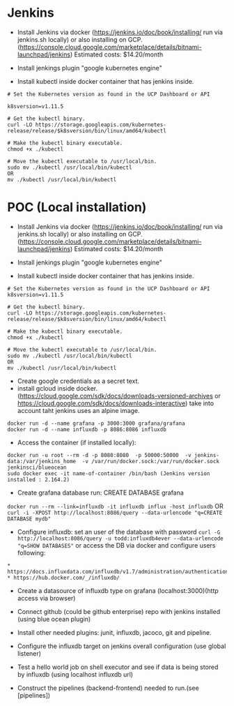 # Jenkins

* Install Jenkins via docker (https://jenkins.io/doc/book/installing/ run via jenkins.sh locally) or also installing on GCP. (https://console.cloud.google.com/marketplace/details/bitnami-launchpad/jenkins)
Estimated costs: $14.20/month

+ Install jenkings plugin "google kubernetes engine"
* Install kubectl inside docker container that has jenkins inside.
```
# Set the Kubernetes version as found in the UCP Dashboard or API

k8sversion=v1.11.5

# Get the kubectl binary.
curl -LO https://storage.googleapis.com/kubernetes-release/release/$k8sversion/bin/linux/amd64/kubectl

# Make the kubectl binary executable.
chmod +x ./kubectl

# Move the kubectl executable to /usr/local/bin.
sudo mv ./kubectl /usr/local/bin/kubectl
OR
mv ./kubectl /usr/local/bin/kubectl
```


# POC (Local installation) ## 

* Install Jenkins via docker (https://jenkins.io/doc/book/installing/ run via jenkins.sh locally) or also installing on GCP. (https://console.cloud.google.com/marketplace/details/bitnami-launchpad/jenkins)
Estimated costs: $14.20/month

+ Install jenkings plugin "google kubernetes engine"
* Install kubectl inside docker container that has jenkins inside.
```
# Set the Kubernetes version as found in the UCP Dashboard or API
k8sversion=v1.11.5

# Get the kubectl binary.
curl -LO https://storage.googleapis.com/kubernetes-release/release/$k8sversion/bin/linux/amd64/kubectl

# Make the kubectl binary executable.
chmod +x ./kubectl

# Move the kubectl executable to /usr/local/bin.
sudo mv ./kubectl /usr/local/bin/kubectl
OR
mv ./kubectl /usr/local/bin/kubectl
```

* Create google credentials as a secret text. 
* install gcloud inside docker. (https://cloud.google.com/sdk/docs/downloads-versioned-archives or https://cloud.google.com/sdk/docs/downloads-interactive) take into account taht jenkins uses an alpine image.

```
docker run -d --name grafana -p 3000:3000 grafana/grafana
docker run -d --name influxdb -p 8086:8086 influxdb
```

* Access the container (if installed locally): 
```
docker run -u root --rm -d -p 8080:8080  -p 50000:50000  -v jenkins-data:/var/jenkins_home  -v /var/run/docker.sock:/var/run/docker.sock  jenkinsci/blueocean
sudo docker exec -it name-of-container /bin/bash (Jenkins version installed : 2.164.2)
```

* Create grafana database run: CREATE DATABASE grafana

 ```docker run --rm --link=influxdb -it influxdb influx -host influxdb``` OR
 ```curl -i -XPOST http://localhost:8086/query --data-urlencode "q=CREATE DATABASE mydb"```

* Configure influxdb: set an user of the database with password 
```curl -G http://localhost:8086/query -u todd:influxdb4ever --data-urlencode "q=SHOW DATABASES"```
or access the DB via docker and configure users following:
 ```
* https://docs.influxdata.com/influxdb/v1.7/administration/authentication_and_authorization/
* https://hub.docker.com/_/influxdb/
```

* Create a datasource of influxdb type on grafana (localhost:3000)(http access via browser)

* Connect github (could be github enterprise) repo with jenkins installed (using blue ocean plugin) 
* Install other needed plugins: junit, influxdb, jacoco, git and pipeline.
* Configure the influxdb target on jenkins overall configuration (use global listener)
* Test a hello world job on shell executor and see if data is being stored by influxdb (using localhost influxdb url)
* Construct the pipelines (backend-frontend) needed to run.(see [pipelines])



